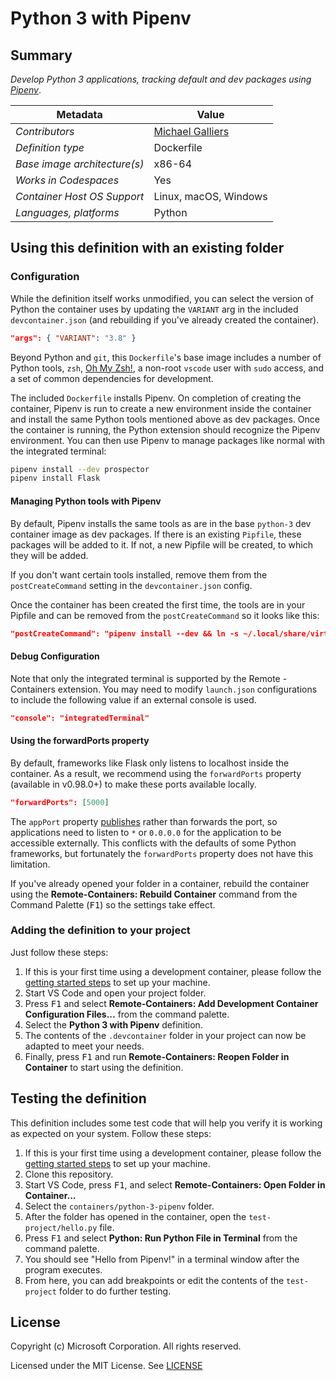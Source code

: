# Python 3 with Pipenv

## Summary

_Develop Python 3 applications, tracking default and dev packages using [Pipenv](https://pipenv.pypa.io/en/latest/)_.

| Metadata                     | Value                                               |
| ---------------------------- | --------------------------------------------------- |
| _Contributors_               | [Michael Galliers](https://github.com/KYDronePilot) |
| _Definition type_            | Dockerfile                                          |
| _Base image architecture(s)_ | x86-64                                              |
| _Works in Codespaces_        | Yes                                                 |
| _Container Host OS Support_  | Linux, macOS, Windows                               |
| _Languages, platforms_       | Python                                              |

## Using this definition with an existing folder

### Configuration

While the definition itself works unmodified, you can select the version of Python the container uses by updating the `VARIANT` arg in the included `devcontainer.json` (and rebuilding if you've already created the container).

```json
"args": { "VARIANT": "3.8" }
```

Beyond Python and `git`, this `Dockerfile`'s base image includes a number of Python tools, `zsh`, [Oh My Zsh!](https://ohmyz.sh/), a non-root `vscode` user with `sudo` access, and a set of common dependencies for development.

The included `Dockerfile` installs Pipenv. On completion of creating the container, Pipenv is run to create a new environment inside the container and install the same Python tools mentioned above as dev packages. Once the container is running, the Python extension should recognize the Pipenv environment. You can then use Pipenv to manage packages like normal with the integrated terminal:

```bash
pipenv install --dev prospector
pipenv install Flask
```

#### Managing Python tools with Pipenv

By default, Pipenv installs the same tools as are in the base `python-3` dev container image as dev packages. If there is an existing `Pipfile`, these packages will be added to it. If not, a new Pipfile will be created, to which they will be added.

If you don't want certain tools installed, remove them from the `postCreateCommand` setting in the `devcontainer.json` config.

Once the container has been created the first time, the tools are in your Pipfile and can be removed from the `postCreateCommand` so it looks like this:

```json
"postCreateCommand": "pipenv install --dev && ln -s ~/.local/share/virtualenvs/*-* ~/.local/share/pipenv"
```

#### Debug Configuration

Note that only the integrated terminal is supported by the Remote - Containers extension. You may need to modify `launch.json` configurations to include the following value if an external console is used.

```json
"console": "integratedTerminal"
```

#### Using the forwardPorts property

By default, frameworks like Flask only listens to localhost inside the container. As a result, we recommend using the `forwardPorts` property (available in v0.98.0+) to make these ports available locally.

```json
"forwardPorts": [5000]
```

The `appPort` property [publishes](https://docs.docker.com/config/containers/container-networking/#published-ports) rather than forwards the port, so applications need to listen to `*` or `0.0.0.0` for the application to be accessible externally. This conflicts with the defaults of some Python frameworks, but fortunately the `forwardPorts` property does not have this limitation.

If you've already opened your folder in a container, rebuild the container using the **Remote-Containers: Rebuild Container** command from the Command Palette (<kbd>F1</kbd>) so the settings take effect.

### Adding the definition to your project

Just follow these steps:

1. If this is your first time using a development container, please follow the [getting started steps](https://aka.ms/vscode-remote/containers/getting-started) to set up your machine.
2. Start VS Code and open your project folder.
3. Press <kbd>F1</kbd> and select **Remote-Containers: Add Development Container Configuration Files...** from the command palette.
4. Select the **Python 3 with Pipenv** definition.
5. The contents of the `.devcontainer` folder in your project can now be adapted to meet your needs.
6. Finally, press <kbd>F1</kbd> and run **Remote-Containers: Reopen Folder in Container** to start using the definition.

## Testing the definition

This definition includes some test code that will help you verify it is working as expected on your system. Follow these steps:

1. If this is your first time using a development container, please follow the [getting started steps](https://aka.ms/vscode-remote/containers/getting-started) to set up your machine.
2. Clone this repository.
3. Start VS Code, press <kbd>F1</kbd>, and select **Remote-Containers: Open Folder in Container...**
4. Select the `containers/python-3-pipenv` folder.
5. After the folder has opened in the container, open the `test-project/hello.py` file.
6. Press <kbd>F1</kbd> and select **Python: Run Python File in Terminal** from the command palette.
7. You should see "Hello from Pipenv!" in a terminal window after the program executes.
8. From here, you can add breakpoints or edit the contents of the `test-project` folder to do further testing.

## License

Copyright (c) Microsoft Corporation. All rights reserved.

Licensed under the MIT License. See [LICENSE](https://github.com/Microsoft/vscode-dev-containers/blob/master/LICENSE)
